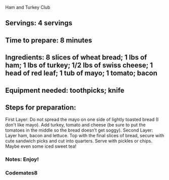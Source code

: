 Ham and Turkey Club

## Servings: 4 servings 


## Time to prepare: 8 minutes

## Ingredients: 8 slices of wheat bread; 1 lbs of ham; 1 lbs of turkey; 1/2 lbs of swiss cheese; 1 head of red leaf; 1 tub of mayo; 1 tomato; bacon  


## Equipment needed: toothpicks; knife


## Steps for preparation:
First Layer: Do not spread the mayo on one side of lightly toasted bread (I don't like mayo). Add turkey, tomato and cheese (be sure to put the tomatoes in the middle so the bread doesn’t get soggy).
Second Layer: Layer ham, bacon and lettuce.
Top with the final slices of bread, secure with cute sandwich picks and cut into quarters. 
Serve with pickles or chips. Maybe even some iced sweet tea!


### Notes: Enjoy!



### Codemates8 #
